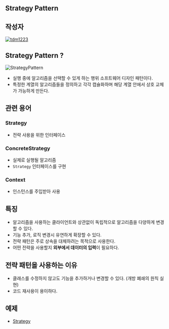 ## **Strategy Pattern**

## 작성자
[![tdm1223](https://avatars1.githubusercontent.com/u/21440957?s=100&v=4)](https://github.com/tdm1223)

## Strategy Pattern ?

![StrategyPattern](https://user-images.githubusercontent.com/21440957/163402752-e1707235-4837-47b0-910f-150a15da3414.png)

- 실행 중에 알고리즘을 선택할 수 있게 하는 행위 소프트웨어 디자인 패턴이다.
- 특정한 계열의 알고리즘들을 정의하고 각각 캡슐화하며 해당 계열 안에서 상호 교체가 가능하게 만든다.

## 관련 용어
### Strategy
- 전략 사용을 위한 인터페이스

### ConcreteStrategy
- 실제로 실행될 알고리즘
- `Strategy` 인터페이스를 구현

### Context
- 인스턴스를 주입받아 사용

## 특징
- 알고리즘을 사용하는 클라이언트와 상관없이 독립적으로 알고리즘을 다양하게 변경할 수 있다.
- 기능 추가, 로직 변경시 유연하게 확장할 수 있다.
- 전략 패턴은 주로 상속을 대체하려는 목적으로 사용한다. 
- 어떤 전략을 사용할지 **외부에서 데이터의 입력**이 필요하다.

## 전략 패턴을 사용하는 이유
- 클래스를 수정하지 않고도 기능을 추가하거나 변경할 수 있다. (개방 폐쇄의 원칙 실현)
- 코드 재사용이 용이하다.

## 예제
- [Strategy](/code/Strategy.cpp)